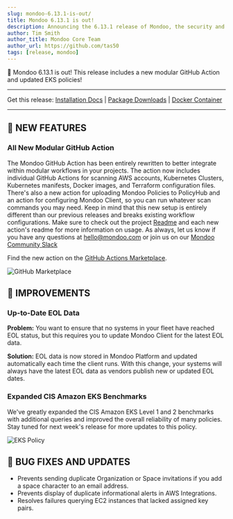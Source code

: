 ```yaml
---
slug: mondoo-6.13.1-is-out/
title: Mondoo 6.13.1 is out!
description: Announcing the 6.13.1 release of Mondoo, the security and compliance platform that prioritizes risks that matter most in your infrastructure.
author: Tim Smith
author_title: Mondoo Core Team
author_url: https://github.com/tas50
tags: [release, mondoo]
---
```


🥳 Mondoo 6.13.1 is out! This release includes a new modular GitHub Action and updated EKS policies!

---

Get this release: [Installation Docs](/cnspec/) | [Package Downloads](https://releases.mondoo.com/mondoo/) | [Docker Container](https://hub.docker.com/r/mondoo/client)

---

## 🎉 NEW FEATURES

### All New Modular GitHub Action

The Mondoo GitHub Action has been entirely rewritten to better integrate within modular workflows in your projects. The action now includes individual GitHub Actions for scanning AWS accounts, Kubernetes Clusters, Kubernetes manifests, Docker images, and Terraform configuration files. There's also a new action for uploading Mondoo Policies to PolicyHub and an action for configuring Mondoo Client, so you can run whatever scan commands you may need. Keep in mind that this new setup is entirely different than our previous releases and breaks existing workflow configurations. Make sure to check out the project [Readme](https://github.com/mondoohq/actions/blob/main/README.md) and each new action's readme for more information on usage. As always, let us know if you have any questions at [hello@mondoo.com](mailto:hello@mondoo.com) or join us on our [Mondoo Community Slack](https://mondoo.link/slack)

Find the new action on the [GitHub Actions Marketplace](https://github.com/marketplace/actions/mondoo-action).

![GitHub Marketplace](/img/releases/2022-08-30-mondoo-6.13.1-is-out/action.png)

## 🧹 IMPROVEMENTS

### Up-to-Date EOL Data

**Problem:** You want to ensure that no systems in your fleet have reached EOL status, but this requires you to update Mondoo Client for the latest EOL data.

**Solution:** EOL data is now stored in Mondoo Platform and updated automatically each time the client runs. With this change, your systems will always have the latest EOL data as vendors publish new or updated EOL dates.

### Expanded CIS Amazon EKS Benchmarks

We've greatly expanded the CIS Amazon EKS Level 1 and 2 benchmarks with additional queries and improved the overall reliability of many policies. Stay tuned for next week's release for more updates to this policy.

![EKS Policy](/img/releases/2022-08-30-mondoo-6.13.1-is-out/eks.png)

## 🐛 BUG FIXES AND UPDATES

- Prevents sending duplicate Organization or Space invitations if you add a space character to an email address.
- Prevents display of duplicate informational alerts in AWS Integrations.
- Resolves failures querying EC2 instances that lacked assigned key pairs.
